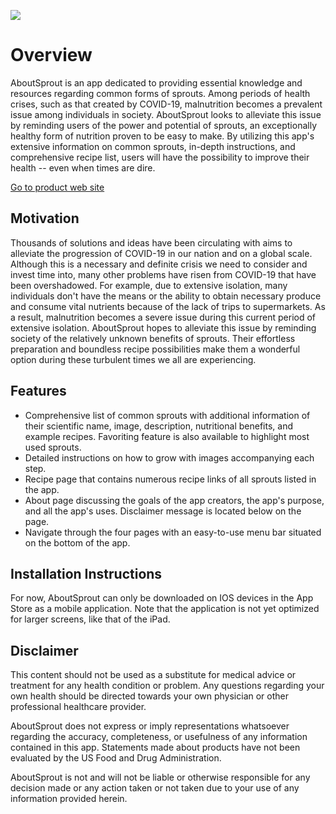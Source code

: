 ![](https://github.com/AK-Vitae/AboutSprout/blob/master/App%20Screenshots/Readme%20App%20Screenshot.png)

# Overview
AboutSprout is an app dedicated to providing essential knowledge and resources regarding common forms of sprouts. Among periods of health crises, such as that created by COVID-19, malnutrition becomes a prevalent issue among individuals in society. AboutSprout looks to alleviate this issue by reminding users of the power and potential of sprouts, an exceptionally healthy form of nutrition proven to be easy to make. By utilizing this app's extensive information on common sprouts, in-depth instructions, and comprehensive recipe list, users will have the possibility to improve their health -- even when times are dire.

[Go to product web site](https://sites.google.com/view/svaar/projects)

## Motivation
Thousands of solutions and ideas have been circulating with aims to alleviate the progression of COVID-19 in our nation and on a global scale. Although this is a necessary and definite crisis we need to consider and invest time into, many other problems have risen from COVID-19 that have been overshadowed. For example, due to extensive isolation, many individuals don't have the means or the ability to obtain necessary produce and consume vital nutrients because of the lack of trips to supermarkets. As a result, malnutrition becomes a severe issue during this current period of extensive isolation. AboutSprout hopes to alleviate this issue by reminding society of the relatively unknown benefits of sprouts. Their effortless preparation and boundless recipe possibilities make them a wonderful option during these turbulent times we all are experiencing. 

## Features
- Comprehensive list of common sprouts with additional information of their scientific name, image, description, nutritional benefits, and example recipes. Favoriting feature is also available to highlight most used sprouts. 
- Detailed instructions on how to grow with images accompanying each step. 
- Recipe page that contains numerous recipe links of all sprouts listed in the app.
- About page discussing the goals of the app creators, the app's purpose, and all the app's uses. Disclaimer message is located below on the page. 
- Navigate through the four pages with an easy-to-use menu bar situated on the bottom of the app. 

## Installation Instructions
For now, AboutSprout can only be downloaded on IOS devices in the App Store as a mobile application. Note that the application is not yet optimized for larger screens, like that of the iPad. 

## Disclaimer
This content should not be used as a substitute for medical advice or treatment for any health condition or problem. Any questions regarding your own health should be directed towards your own physician or other professional healthcare provider. 
 
AboutSprout does not express or imply representations whatsoever regarding the accuracy, completeness, or usefulness of any information contained in this app. Statements made about products have not been evaluated by the US Food and Drug Administration. 

AboutSprout is not and will not be liable or otherwise responsible for any decision made or any action taken or not taken due to your use of any information provided herein.
